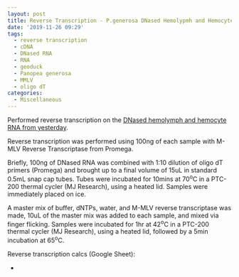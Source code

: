 ```yaml
---
layout: post
title: Reverse Transcription - P.generosa DNased Hemolypmh and Hemocyte RNA from 20191125
date: '2019-11-26 09:29'
tags:
  - reverse transcription
  - cDNA
  - DNased RNA
  - RNA
  - geoduck
  - Panopea generosa
  - MMLV
  - oligo dT
categories:
  - Miscellaneous
---
```

Performed reverse transcription on the [DNased hemolymph and hemocyte RNA from yesterday](https://robertslab.github.io/sams-notebook/2019/11/25/RNA-Isolation-and-Quantification-Geoduck-hemolymph-and-hemocyte-samples.html).

Reverse transcription was performed using 100ng of each sample with M-MLV Reverse Transcriptase from Promega.

Briefly, 100ng of DNased RNA was combined with 1:10 dilution of oligo dT primers (Promega) and brought up to a final volume of 15uL in standard 0.5mL snap cap tubes. Tubes were incubated for 10mins at 70<sup>o</sup>C in a PTC-200 thermal cycler (MJ Research), using a heated lid. Samples were immediately placed on ice.

A master mix of buffer, dNTPs, water, and M-MLV reverse transcriptase was made, 10uL of the master mix was added to each sample, and mixed via finger flicking. Samples were incubated for 1hr at 42<sup>o</sup>C in a PTC-200 thermal cycler (MJ Research), using a heated lid, followed by a 5min incubation at 65<sup>o</sup>C.

Reverse transcription calcs (Google Sheet):

- []()
